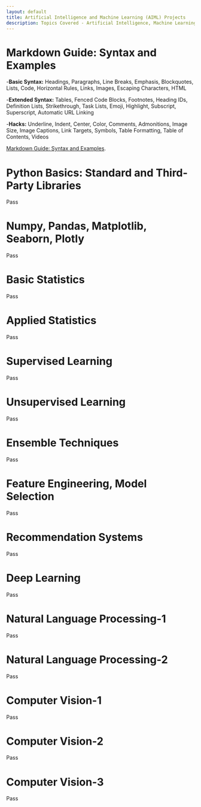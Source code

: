 ```yaml
---
layout: default
title: Artificial Intelligence and Machine Learning (AIML) Projects
description: Topics Covered - Artificial Intelligence, Machine Learning, Data Science
---
```


# Markdown Guide: Syntax and Examples

-**Basic Syntax:** Headings, Paragraphs, Line Breaks, Emphasis, Blockquotes, Lists, Code, Horizontal Rules, Links, Images, Escaping Characters, HTML

-**Extended Syntax:** Tables, Fenced Code Blocks, Footnotes, Heading IDs, Definition Lists, Strikethrough, Task Lists, Emoji, Highlight, Subscript, Superscript, Automatic URL Linking

-**Hacks:** Underline, Indent, Center, Color, Comments, Admonitions, Image Size, Image Captions, Link Targets, Symbols, Table Formatting, Table of Contents, Videos

[Markdown Guide: Syntax and Examples](./markdown-guide-syntax-and-examples.html).

# Python Basics: Standard and Third-Party Libraries

Pass

# Numpy, Pandas, Matplotlib, Seaborn, Plotly

Pass

# Basic Statistics

Pass

# Applied Statistics

Pass

# Supervised Learning

Pass

# Unsupervised Learning

Pass

# Ensemble Techniques

Pass

# Feature Engineering, Model Selection

Pass

# Recommendation Systems

Pass

# Deep Learning

Pass

# Natural Language Processing-1

Pass

# Natural Language Processing-2

Pass

# Computer Vision-1

Pass

# Computer Vision-2

Pass

# Computer Vision-3

Pass
